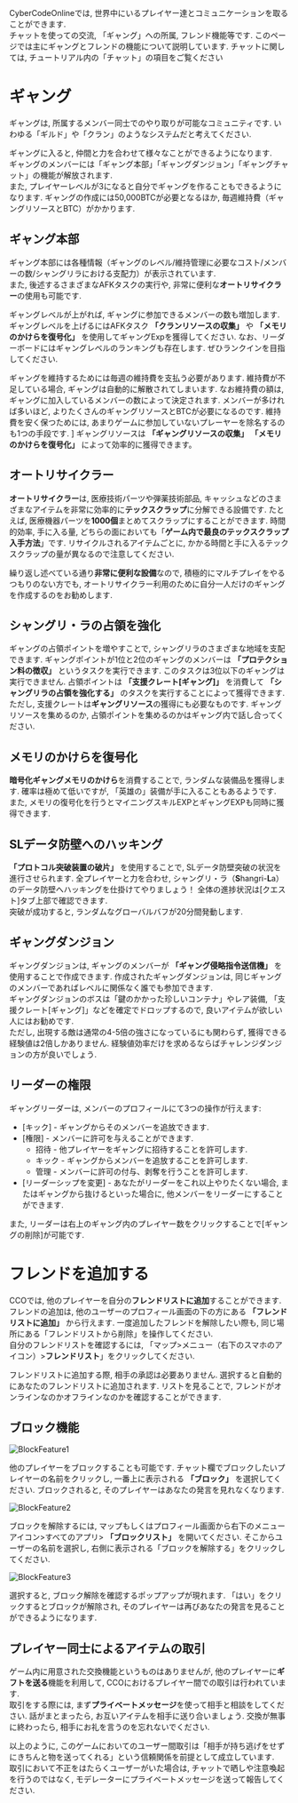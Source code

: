CyberCodeOnlineでは, 世界中にいるプレイヤー達とコミュニケーションを取ることができます.  
チャットを使っての交流, 「ギャング」への所属, フレンド機能等です. 
このページでは主にギャングとフレンドの機能について説明しています. チャットに関しては, チュートリアル内の「チャット」の項目をご覧ください

# ギャング
ギャングは, 所属するメンバー同士でのやり取りが可能なコミュニティです. いわゆる「ギルド」や「クラン」のようなシステムだと考えてください. 

ギャングに入ると, 仲間と力を合わせて様々なことができるようになります.  
ギャングのメンバーには「ギャング本部」「ギャングダンジョン」「ギャングチャット」の機能が解放されます.  
また, プレイヤーレベルが3になると自分でギャングを作ることもできるようになります. ギャングの作成には50,000BTCが必要となるほか, 毎週維持費（ギャングリソースとBTC）がかかります.

## ギャング本部
ギャング本部には各種情報（ギャングのレベル/維持管理に必要なコスト/メンバーの数/シャングリラにおける支配力）が表示されています.  
また, 後述するさまざまなAFKタスクの実行や, 非常に便利な**オートリサイクラー**の使用も可能です.

ギャングレベルが上がれば, ギャングに参加できるメンバーの数も増加します. ギャングレベルを上げるにはAFKタスク **「クランリソースの収集」** や **「メモリのかけらを復号化」** を使用してギャングExpを獲得してください. なお、リーダーボードにはギャングレベルのランキングも存在します. ぜひランクインを目指してください.

ギャングを維持するためには毎週の維持費を支払う必要があります. 維持費が不足している場合, ギャングは自動的に解散されてしまいます. なお維持費の額は, ギャングに加入しているメンバーの数によって決定されます. メンバーが多ければ多いほど, よりたくさんのギャングリソースとBTCが必要になるのです. 維持費を安く保つためには, あまりゲームに参加していないプレーヤーを除名するのも1つの手段です.  ]
ギャングリソースは **「ギャングリソースの収集」** **「メモリのかけらを復号化」** によって効率的に獲得できます。


## オートリサイクラー
**オートリサイクラー**は, 医療技術パーツや弾薬技術部品, キャッシュなどのさまざまなアイテムを非常に効率的に**テックスクラップ**に分解できる設備です. たとえば, 医療機器パーツを**1000個**まとめてスクラップにすることができます. 時間的効率, 手に入る量, どちらの面においても「**ゲーム内で最良のテックスクラップ入手方法**」です. 
リサイクルされるアイテムごとに, かかる時間と手に入るテックスクラップの量が異なるので注意してください. 

繰り返し述べている通り**非常に便利な設備**なので, 積極的にマルチプレイをやるつもりのない方でも, オートリサイクラー利用のために自分一人だけのギャングを作成するのをお勧めします.


## シャングリ・ラの占領を強化
ギャングの占領ポイントを増やすことで, シャングリラのさまざまな地域を支配できます. ギャングポイントが1位と2位のギャングのメンバーは **「プロテクション料の徴収」** というタスクを実行できます. このタスクは3位以下のギャングは実行できません. 占領ポイントは **「支援クレート[ギャング]」** を消費して **「シャングリラの占領を強化する」** のタスクを実行することによって獲得できます.  
ただし, 支援クレートは**ギャングリソース**の獲得にも必要なものです. ギャングリソースを集めるのか, 占領ポイントを集めるのかはギャング内で話し合ってください.


## メモリのかけらを復号化
**暗号化ギャングメモリのかけら**を消費することで, ランダムな装備品を獲得します. 確率は極めて低いですが, 「英雄の」装備が手に入ることもあるようです.  
また, メモリの復号化を行うとマイニングスキルEXPとギャングEXPも同時に獲得できます.


## SLデータ防壁へのハッキング
**「プロトコル突破装置の破片」** を使用することで, SLデータ防壁突破の状況を進行させられます. 全プレイヤーと力を合わせ, シャングリ・ラ（**S**hangri-**L**a）のデータ防壁へハッキングを仕掛けてやりましょう！ 全体の進捗状況は[クエスト]タブ上部で確認できます.  
突破が成功すると, ランダムなグローバルバフが20分間発動します.


## ギャングダンジョン
ギャングダンジョンは, ギャングのメンバーが **「ギャング侵略指令送信機」** を使用することで作成できます. 作成されたギャングダンジョンは, 同じギャングのメンバーであればレベルに関係なく誰でも参加できます.  
ギャングダンジョンのボスは「鍵のかかった珍しいコンテナ」やレア装備, 「支援クレート[ギャング]」などを確定でドロップするので, 良いアイテムが欲しい人にはお勧めです.  
ただし, 出現する敵は通常の4-5倍の強さになっているにも関わらず, 獲得できる経験値は2倍しかありません. 経験値効率だけを求めるならばチャレンジダンジョンの方が良いでしょう.  


## リーダーの権限
ギャングリーダーは, メンバーのプロフィールにて3つの操作が行えます:
 - [キック] - ギャングからそのメンバーを追放できます.
 - [権限] - メンバーに許可を与えることができます.
   - 招待 - 他プレイヤーをギャングに招待することを許可します.
   - キック - ギャングからメンバーを追放することを許可します.
   - 管理 - メンバーに許可の付与、剥奪を行うことを許可します.
 - [リーダーシップを変更] - あなたがリーダーをこれ以上やりたくない場合, またはギャングから抜けるといった場合に, 他メンバーをリーダーにすることができます.

また, リーダーは右上のギャング内のプレイヤー数をクリックすることで[ギャングの削除]が可能です.



# フレンドを追加する
CCOでは, 他のプレイヤーを自分の**フレンドリストに追加**することができます.  
フレンドの追加は, 他のユーザーのプロフィール画面の下の方にある **「フレンドリストに追加」** から行えます. 一度追加したフレンドを解除したい際も, 同じ場所にある「フレンドリストから削除」を操作してください.  
自分のフレンドリストを確認するには, 「マップ>メニュー（右下のスマホのアイコン）>**フレンドリスト**」をクリックしてください.  

フレンドリストに追加する際, 相手の承認は必要ありません. 選択すると自動的にあなたのフレンドリストに追加されます. リストを見ることで, フレンドがオンラインなのかオフラインなのかを確認することができます.


## ブロック機能

![BlockFeature1](/resources/mobile-tutorial/BlockFeature1.png)

他のプレイヤーをブロックすることも可能です. チャット欄でブロックしたいプレイヤーの名前をクリックし, 一番上に表示される **「ブロック」** を選択してください. ブロックされると, そのプレイヤーはあなたの発言を見れなくなります.

![BlockFeature2](/resources/mobile-tutorial/BlockFeature2.png)

ブロックを解除するには, マップもしくはプロフィール画面から右下のメニューアイコン>すべてのアプリ> **「ブロックリスト」** を開いてください. そこからユーザーの名前を選択し, 右側に表示される「ブロックを解除する」をクリックしてください.

![BlockFeature3](/resources/mobile-tutorial/BlockFeature3.png)

選択すると, ブロック解除を確認するポップアップが現れます. 「はい」をクリックするとブロックが解除され, そのプレイヤーは再びあなたの発言を見ることができるようになります. 


## プレイヤー同士によるアイテムの取引
ゲーム内に用意された交換機能というものはありませんが, 他のプレイヤーに**ギフトを送る**機能を利用して, CCOにおけるプレイヤー間での取引は行われています.  
取引をする際には, まず**プライベートメッセージ**を使って相手と相談をしてください. 話がまとまったら, お互いアイテムを相手に送り合いましょう. 交換が無事に終わったら, 相手にお礼を言うのを忘れないでください.  

以上のように, このゲームにおいてのユーザー間取引は「相手が持ち逃げをせずにきちんと物を送ってくれる」という信頼関係を前提として成立しています.  
取引において不正をはたらくユーザーがいた場合は, チャットで晒しや注意喚起を行うのではなく, モデレーターにプライベートメッセージを送って報告してください. 
